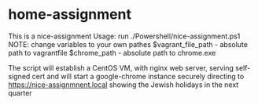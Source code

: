 # home-assignment
This is a nice-assignment
Usage: run ./Powershell/nice-assignment.ps1
NOTE: change variables to your own pathes
$vagrant_file_path - absolute path to vagrantfile 
$chrome_path - absolute path to chrome.exe

The script will establish a CentOS VM, with nginx web server, serving self-signed cert
and will start a google-chrome instance securely directing
to https://nice-assignmnent.local showing the Jewish holidays in the next quarter
